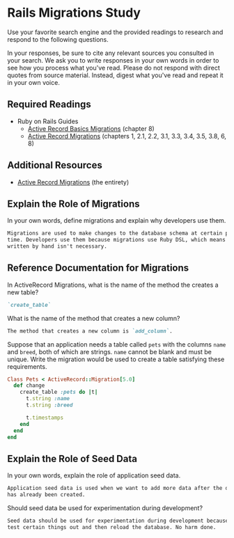# Rails Migrations Study

Use your favorite search engine and the provided readings to research and
respond to the following questions.

In your responses, be sure to cite any relevant sources you consulted in your
search. We ask you to write responses in your own words in order to see how you
process what you've read. Please do not respond with direct quotes from source
material. Instead, digest what you've read and repeat it in your own voice.

## Required Readings

-   Ruby on Rails Guides
    -   [Active Record Basics Migrations](http://guides.rubyonrails.org/active_record_basics.html#migrations)
        (chapter 8)
    -   [Active Record Migrations](http://guides.rubyonrails.org/active_record_migrations.html)
        (chapters 1, 2.1, 2.2, 3.1, 3.3, 3.4, 3.5, 3.8, 6, 8)

## Additional Resources
-   [Active Record Migrations](http://guides.rubyonrails.org/active_record_migrations.html)
    (the entirety)

## Explain the Role of Migrations

In your own words, define migrations and explain why developers use them.

```md
Migrations are used to make changes to the database schema at certain points in
time. Developers use them because migrations use Ruby DSL, which means that SQL
written by hand isn't necessary.
```

## Reference Documentation for Migrations

In ActiveRecord Migrations, what is the name of the method the creates a new
table?

```md
`create_table`
```

What is the name of the method that creates a new column?

```md
The method that creates a new column is `add_column`.
```

Suppose that an application needs a table called `pets` with the columns `name`
and `breed`, both of which are strings. `name` cannot be blank and must be
unique. Write the migration would be used to create a table satisfying these
requirements.

```ruby
Class Pets < ActiveRecord::Migration[5.0]
  def change
    create_table :pets do |t|
      t.string :name
      t.string :breed

      t.timestamps
    end
  end
end
```

## Explain the Role of Seed Data

In your own words, explain the role of application seed data.

```md
Application seed data is used when we want to add more data after the database
has already been created.
```

Should seed data be used for experimentation during development?

```md
Seed data should be used for experimentation during development because we can
test certain things out and then reload the database. No harm done.
```
